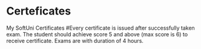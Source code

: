 # Certeficates
My SoftUni Certificates
#Every certificate is issued after successfully taken exam. The student should achieve score 5 and above (max score is 6) to receive certificate. Exams are with duration of 4 hours.
